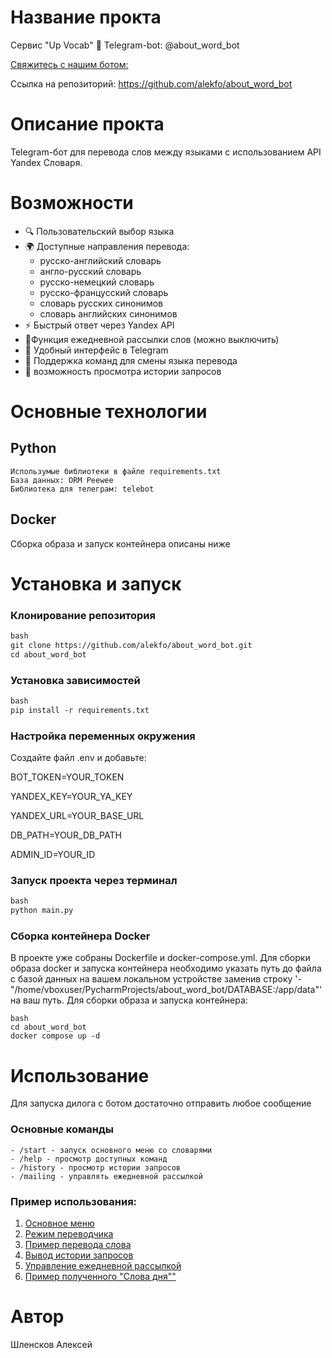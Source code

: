 # Название прокта
Сервис "Up Vocab"
🤖 Telegram-bot: @about_word_bot

 [Свяжитесь с нашим ботом:](https://t.me/about_word_bot)

 Ссылка на репозиторий: https://github.com/alekfo/about_word_bot

# Описание прокта
Telegram-бот для перевода слов между языками с 
использованием API Yandex Словаря.

# Возможности

- 🔍 Пользовательский выбор языка
- 🌍 Доступные направления перевода:
  - русско-английский словарь
  - англо-русский словарь
  - русско-немецкий словарь
  - русско-францусский словарь
  - словарь русских синонимов
  - словарь английских синонимов
- ⚡ Быстрый ответ через Yandex API
- 🔔Функция ежедневной рассылки слов (можно выключить)
- 📱 Удобный интерфейс в Telegram
- 🎯 Поддержка команд для смены языка перевода
- 💾 возможность просмотра истории запросов 

# Основные технологии
## Python
```
Использумые библиотеки в файле requirements.txt
База данных: ORM Peewee
Библиотека для телеграм: telebot
```

## Docker
Сборка образа и запуск контейнера описаны ниже

# Установка и запуск

### Клонирование репозитория
```markdown
bash
git clone https://github.com/alekfo/about_word_bot.git
cd about_word_bot
```

### Установка зависимостей
```markdown
bash
pip install -r requirements.txt
```
### Настройка переменных окружения
Создайте файл .env и добавьте:

BOT_TOKEN=YOUR_TOKEN

YANDEX_KEY=YOUR_YA_KEY

YANDEX_URL=YOUR_BASE_URL

DB_PATH=YOUR_DB_PATH

ADMIN_ID=YOUR_ID


### Запуск проекта через терминал
```markdown
bash
python main.py
```

### Сборка контейнера Docker
В проекте уже собраны Dockerfile и docker-compose.yml. Для сборки образа docker и запуска контейнера необходимо указать путь до файла с базой данных
на вашем локальном устройстве заменив строку '- "/home/vboxuser/PycharmProjects/about_word_bot/DATABASE:/app/data"' на ваш путь.
Для сборки образа и запуска контейнера:
```
bash
cd about_word_bot
docker compose up -d
```

# Использование
Для запуска дилога с ботом достаточно отправить любое сообщение
### Основные команды
    - /start - запуск основного меню со словарями
    - /help - просмотр доступных команд
    - /history - просмотр истории запросов
    - /mailing - управлять ежедневной рассылкой
### Пример использования:
1. [Основное меню](screenshots\main_menu.png)
2. [Режим переводчика](screenshots\translator_mode.png)
3. [Пример перевода слова](screenshots\translate_example.png)
4. [Вывод истории запросов](screenshots\history.png)
5. [Управление ежедневной рассылкой](screenshots\daily_mailing_manage.png)
7. [Пример полученного "Слова дня""](screenshots\daily_mailing.png)

# Автор
Шленсков Алексей



